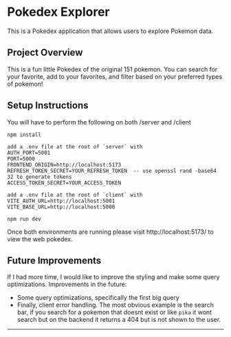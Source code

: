 # Pokedex Explorer

This is a Pokedex application that allows users to explore Pokemon data.

## Project Overview

This is a fun little Pokedex of the original 151 pokemon. You can search for your favorite, add to your favorites, and filter based on your preferred types of pokemon!



## Setup Instructions

You will have to perform the following on both /server and /client

```
npm install

add a .env file at the root of `server` with 
AUTH_PORT=5001
PORT=5000
FRONTEND_ORIGIN=http://localhost:5173
REFRESH_TOKEN_SECRET=YOUR_REFRESH_TOKEN  -- use openssl rand -base64 32 to generate tokens
ACCESS_TOKEN_SECRET=YOUR_ACCESS_TOKEN

add a .env file at the root of `client` with
VITE_AUTH_URL=http://localhost:5001
VITE_BASE_URL=http://localhost:5000

npm run dev
```
Once both environments are running please visit http://localhost:5173/ to view the web pokedex.

## Future Improvements

If I had more time, I would like to improve the styling and make some query optimizations.
Improvements in the future:
- Some query optimizations, specifically the first big query
- Finally, client error handling. The most obvious example is the search bar, if you search for a pokemon that doesnt exist or like `pika` it wont search but on the backend it returns a 404 but is not shown to the user.
---
